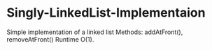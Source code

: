 # Singly-LinkedList-Implementaion
Simple implementation of a linked list
Methods: addAtFront(), removeAtFront()
Runtime O(1).
